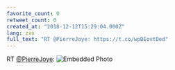 ```yaml
---
favorite_count: 0
retweet_count: 0
created_at: "2018-12-12T15:29:04.000Z"
lang: zxx
full_text: "RT @PierreJoye: https://t.co/wpBEovtDed"
---
```


RT [@PierreJoye](https://twitter.com/PierreJoye):
![Embedded Photo](https://twitter-media-coderbyheart.s3.eu-north-1.amazonaws.com/1072875991150854144-DuOVYe0UUAEBg_j.jpg)
